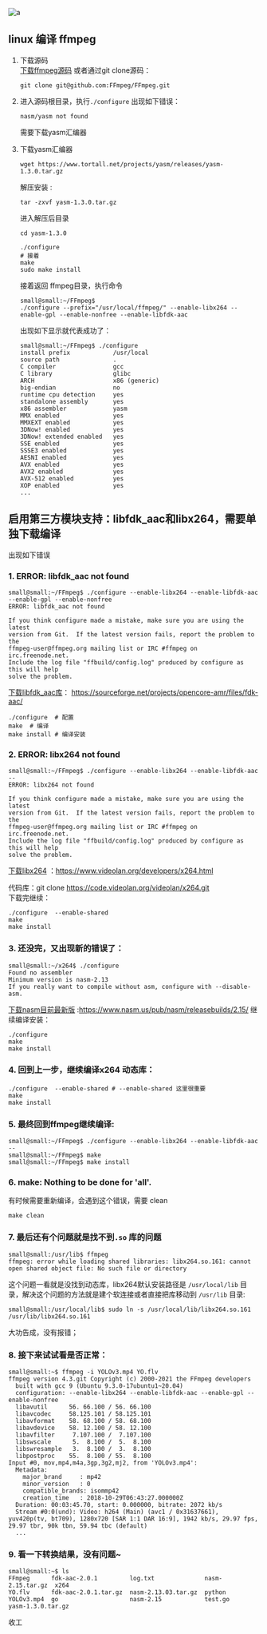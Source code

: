 ![a](../res/ffmpeg/ffmpeg.png)
## linux 编译 ffmpeg
1. 下载源码  
    [下载ffmpeg源码](https://github.com/FFmpeg/FFmpeg) 或者通过git clone源码：  
    ```
    git clone git@github.com:FFmpeg/FFmpeg.git
    ```
2. 进入源码根目录，执行`./configure` 出现如下错误：  
    ```
    nasm/yasm not found
    ```

    需要下载yasm汇编器
3. 下载yasm汇编器
    ```
    wget https://www.tortall.net/projects/yasm/releases/yasm-1.3.0.tar.gz
    ```

    解压安装  :  
    ```shell
    tar -zxvf yasm-1.3.0.tar.gz
    ```
    进入解压后目录 
    ```
    cd yasm-1.3.0

    ./configure
    # 接着 
    make 
    sudo make install
    ```
    接着返回 ffmpeg目录，执行命令
    ```
    small@small:~/FFmpeg$
    ./configure --prefix="/usr/local/ffmpeg/" --enable-libx264 --enable-gpl --enable-nonfree --enable-libfdk-aac
    ```
    出现如下显示就代表成功了：
    ```shell
    small@small:~/FFmpeg$ ./configure
    install prefix            /usr/local
    source path               .
    C compiler                gcc
    C library                 glibc
    ARCH                      x86 (generic)
    big-endian                no
    runtime cpu detection     yes
    standalone assembly       yes
    x86 assembler             yasm
    MMX enabled               yes
    MMXEXT enabled            yes
    3DNow! enabled            yes
    3DNow! extended enabled   yes
    SSE enabled               yes
    SSSE3 enabled             yes
    AESNI enabled             yes
    AVX enabled               yes
    AVX2 enabled              yes
    AVX-512 enabled           yes
    XOP enabled               yes
    ...
    ```


## 启用第三方模块支持：libfdk_aac和libx264，需要单独下载编译
出现如下错误
### 1. ERROR: libfdk_aac not found
```shell
small@small:~/FFmpeg$ ./configure --enable-libx264 --enable-libfdk-aac --enable-gpl --enable-nonfree
ERROR: libfdk_aac not found

If you think configure made a mistake, make sure you are using the latest
version from Git.  If the latest version fails, report the problem to the
ffmpeg-user@ffmpeg.org mailing list or IRC #ffmpeg on irc.freenode.net.
Include the log file "ffbuild/config.log" produced by configure as this will help
solve the problem.
```
[下载libfdk_aac库](https://sourceforge.net/projects/opencore-amr/files/fdk-aac/)：
https://sourceforge.net/projects/opencore-amr/files/fdk-aac/
```shell
./configure  # 配置
make  # 编译
make install # 编译安装
```

### 2. ERROR: libx264 not found
```shell
small@small:~/FFmpeg$ ./configure --enable-libx264 --enable-libfdk-aac --
ERROR: libx264 not found

If you think configure made a mistake, make sure you are using the latest
version from Git.  If the latest version fails, report the problem to the
ffmpeg-user@ffmpeg.org mailing list or IRC #ffmpeg on irc.freenode.net.
Include the log file "ffbuild/config.log" produced by configure as this will help
solve the problem.

```
[下载libx264](https://www.videolan.org/developers/x264.html) ：https://www.videolan.org/developers/x264.html

代码库：git clone https://code.videolan.org/videolan/x264.git  
下载完继续：
```shell
./configure  --enable-shared
make  
make install
```
### 3. 还没完，又出现新的错误了：
```shell
small@small:~/x264$ ./configure
Found no assembler
Minimum version is nasm-2.13
If you really want to compile without asm, configure with --disable-asm.
```
[下载nasm目前最新版](https://www.nasm.us/pub/nasm/releasebuilds/2.15/) :https://www.nasm.us/pub/nasm/releasebuilds/2.15/
继续编译安装：
```shell
./configure  
make  
make install
```

### 4. 回到上一步，继续编译x264 动态库：
```shell
./configure  --enable-shared # --enable-shared 这里很重要
make  
make install
```
### 5. 最终回到ffmpeg继续编译:
```shell
small@small:~/FFmpeg$ ./configure --enable-libx264 --enable-libfdk-aac --
small@small:~/FFmpeg$ make
small@small:~/FFmpeg$ make install
```

### 6. make: Nothing to be done for 'all'.
有时候需要重新编译，会遇到这个错误，需要 clean
```shell
make clean
```

### 7. 最后还有个问题就是找不到`.so` 库的问题
```shell
small@small:/usr/lib$ ffmpeg
ffmpeg: error while loading shared libraries: libx264.so.161: cannot open shared object file: No such file or directory
```
这个问题一看就是没找到动态库，libx264默认安装路径是 `/usr/local/lib` 目录，解决这个问题的方法就是建个软连接或者直接把库移动到 `/usr/lib` 目录:
```shell
small@small:/usr/local/lib$ sudo ln -s /usr/local/lib/libx264.so.161 /usr/lib/libx264.so.161
```
大功告成，没有报错；  
### 8. 接下来试试看是否正常：
```shell
small@small:~$ ffmpeg -i YOLOv3.mp4 YO.flv
ffmpeg version 4.3.git Copyright (c) 2000-2021 the FFmpeg developers
  built with gcc 9 (Ubuntu 9.3.0-17ubuntu1~20.04)
  configuration: --enable-libx264 --enable-libfdk-aac --enable-gpl --enable-nonfree
  libavutil      56. 66.100 / 56. 66.100
  libavcodec     58.125.101 / 58.125.101
  libavformat    58. 68.100 / 58. 68.100
  libavdevice    58. 12.100 / 58. 12.100
  libavfilter     7.107.100 /  7.107.100
  libswscale      5.  8.100 /  5.  8.100
  libswresample   3.  8.100 /  3.  8.100
  libpostproc    55.  8.100 / 55.  8.100
Input #0, mov,mp4,m4a,3gp,3g2,mj2, from 'YOLOv3.mp4':
  Metadata:
    major_brand     : mp42
    minor_version   : 0
    compatible_brands: isommp42
    creation_time   : 2018-10-29T06:43:27.000000Z
  Duration: 00:03:45.70, start: 0.000000, bitrate: 2072 kb/s
  Stream #0:0(und): Video: h264 (Main) (avc1 / 0x31637661), yuv420p(tv, bt709), 1280x720 [SAR 1:1 DAR 16:9], 1942 kb/s, 29.97 fps, 29.97 tbr, 90k tbn, 59.94 tbc (default)
  ...
```
### 9. 看一下转换结果，没有问题~
```shell
small@small:~$ ls
FFmpeg      fdk-aac-2.0.1         log.txt              nasm-2.15.tar.gz  x264
YO.flv      fdk-aac-2.0.1.tar.gz  nasm-2.13.03.tar.gz  python            
YOLOv3.mp4  go                    nasm-2.15            test.go           yasm-1.3.0.tar.gz
```
收工
